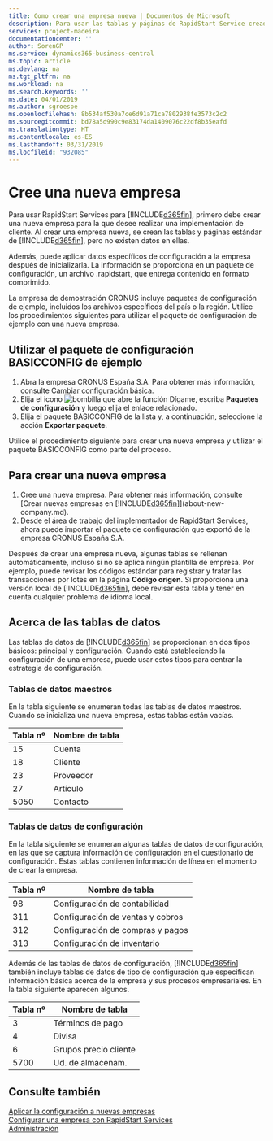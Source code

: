 ```yaml
---
title: Como crear una empresa nueva | Documentos de Microsoft
description: Para usar las tablas y páginas de RapidStart Service creadas que no tienen datos.
services: project-madeira
documentationcenter: ''
author: SorenGP
ms.service: dynamics365-business-central
ms.topic: article
ms.devlang: na
ms.tgt_pltfrm: na
ms.workload: na
ms.search.keywords: ''
ms.date: 04/01/2019
ms.author: sgroespe
ms.openlocfilehash: 8b534af530a7ce6d91a71ca7802938fe3573c2c2
ms.sourcegitcommit: bd78a5d990c9e83174da1409076c22df8b35eafd
ms.translationtype: HT
ms.contentlocale: es-ES
ms.lasthandoff: 03/31/2019
ms.locfileid: "932085"
---
```

# <a name="create-a-new-company"></a>Cree una nueva empresa
Para usar RapidStart Services para [!INCLUDE[d365fin](includes/d365fin_md.md)], primero debe crear una nueva empresa para la que desee realizar una implementación de cliente. Al crear una empresa nueva, se crean las tablas y páginas estándar de [!INCLUDE[d365fin](includes/d365fin_md.md)], pero no existen datos en ellas.

Además, puede aplicar datos específicos de configuración a la empresa después de inicializarla. La información se proporciona en un paquete de configuración, un archivo .rapidstart, que entrega contenido en formato comprimido.  

La empresa de demostración CRONUS incluye paquetes de configuración de ejemplo, incluidos los archivos específicos del país o la región. Utilice los procedimientos siguientes para utilizar el paquete de configuración de ejemplo con una nueva empresa.  

## <a name="to-use-the-sample-basicconfig-configuration-package"></a>Utilizar el paquete de configuración BASICCONFIG de ejemplo  
1. Abra la empresa CRONUS España S.A. Para obtener más información, consulte [Cambiar configuración básica](ui-change-basic-settings.md).
2. Elija el icono ![bombilla que abre la función Dígame](media/ui-search/search_small.png "Dígame que desea hacer"), escriba **Paquetes de configuración** y luego elija el enlace relacionado.  
3. Elija el paquete BASICCONFIG de la lista y, a continuación, seleccione la acción **Exportar paquete**.  

Utilice el procedimiento siguiente para crear una nueva empresa y utilizar el paquete BASICCONFIG como parte del proceso.  

## <a name="to-create-a-new-company"></a>Para crear una nueva empresa  
1. Cree una nueva empresa. Para obtener más información, consulte [Crear nuevas empresas en [!INCLUDE[d365fin](includes/d365fin_md.md)]](about-new-company.md).
2. Desde el área de trabajo del implementador de RapidStart Services, ahora puede importar el paquete de configuración que exportó de la empresa CRONUS España S.A.

Después de crear una empresa nueva, algunas tablas se rellenan automáticamente, incluso si no se aplica ningún plantilla de empresa. Por ejemplo, puede revisar los códigos estándar para registrar y tratar las transacciones por lotes en la página **Código origen**. Si proporciona una versión local de [!INCLUDE[d365fin](includes/d365fin_md.md)], debe revisar esta tabla y tener en cuenta cualquier problema de idioma local.

## <a name="about-data-tables"></a>Acerca de las tablas de datos
Las tablas de datos de [!INCLUDE[d365fin](includes/d365fin_md.md)] se proporcionan en dos tipos básicos: principal y configuración. Cuando está estableciendo la configuración de una empresa, puede usar estos tipos para centrar la estrategia de configuración.  

### <a name="master-data-tables"></a>Tablas de datos maestros  
En la tabla siguiente se enumeran todas las tablas de datos maestros. Cuando se inicializa una nueva empresa, estas tablas están vacías.  

|Tabla nº|Nombre de tabla|  
|-------------------|--------------------|  
|15|Cuenta|  
|18|Cliente|  
|23|Proveedor|  
|27|Artículo|  
|5050|Contacto|  

### <a name="setup-data-tables"></a>Tablas de datos de configuración  
En la tabla siguiente se enumeran algunas tablas de datos de configuración, en las que se captura información de configuración en el cuestionario de configuración. Estas tablas contienen información de línea en el momento de crear la empresa.  

|Tabla nº|Nombre de tabla|  
|-------------------|--------------------|  
|98|Configuración de contabilidad|  
|311|Configuración de ventas y cobros|  
|312|Configuración de compras y pagos|  
|313|Configuración de inventario|  

Además de las tablas de datos de configuración, [!INCLUDE[d365fin](includes/d365fin_md.md)] también incluye tablas de datos de tipo de configuración que especifican información básica acerca de la empresa y sus procesos empresariales. En la tabla siguiente aparecen algunos.  

|Tabla nº|Nombre de tabla|  
|-------------------|--------------------|  
|3|Términos de pago|  
|4|Divisa|  
|6|Grupos precio cliente|  
|5700|Ud. de almacenam.|

  

## <a name="see-also"></a>Consulte también  
[Aplicar la configuración a nuevas empresas](admin-apply-configuration-to-new-companies.md)  
[Configurar una empresa con RapidStart Services](admin-set-up-a-company-with-rapidstart.md)  
[Administración](admin-setup-and-administration.md)
